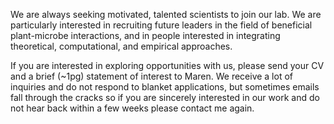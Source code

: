 We are always seeking motivated, talented scientists to join our lab. We are particularly interested in recruiting future leaders in the field of beneficial plant-microbe interactions, and in people interested in integrating theoretical, computational, and empirical approaches.

If you are interested in exploring opportunities with us, please send your CV and a brief (~1pg) statement of interest to Maren. We receive a lot of inquiries and do not respond to blanket applications, but sometimes emails fall through the cracks so if you are sincerely interested in our work and do not hear back within a few weeks please contact me again. 
